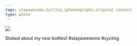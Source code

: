 ```yaml
---
tags: stayawesome,cycling,iphoneography,original content
type: photo
---
```

<img src="http://31.media.tumblr.com/4f169b6f2d5cd8c648d2110b32c0c309/tumblr_mpy4esJ2EY1rdkc0do1_1280.jpg" />

Stoked about my new bottles! #stayawesome #cycling 
